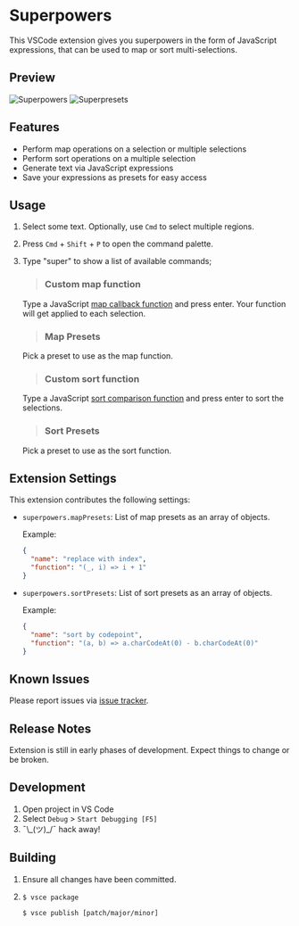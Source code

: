 # Superpowers

This VSCode extension gives you superpowers in the form of JavaScript expressions, that can be used to map or sort multi-selections.

## Preview

![Superpowers](https://bitbucket.org/thykka/vscode-superpowers/raw/master/screenshots/superpowers.gif)
![Superpresets](https://bitbucket.org/thykka/vscode-superpowers/raw/master/screenshots/superpresets.gif)

## Features

- Perform map operations on a selection or multiple selections
- Perform sort operations on a multiple selection
- Generate text via JavaScript expressions
- Save your expressions as presets for easy access

## Usage

1. Select some text. Optionally, use `Cmd` to select multiple regions.
1. Press `Cmd` + `Shift` + `P` to open the command palette.
1. Type "super" to show a list of available commands;

    >### Custom map function

      Type a JavaScript [map callback function](https://developer.mozilla.org/en-US/docs/Web/JavaScript/Reference/Global_Objects/Array/map#Parameters) and press enter. Your function will get applied to each selection.

    >### Map Presets

      Pick a preset to use as the map function.

    >### Custom sort function

      Type a JavaScript [sort comparison function](https://developer.mozilla.org/en-US/docs/Web/JavaScript/Reference/Global_Objects/Array/sort#Parameters) and press enter to sort the selections.

    >### Sort Presets

      Pick a preset to use as the sort function.

## Extension Settings

This extension contributes the following settings:

* `superpowers.mapPresets`: List of map presets as an array of objects.

  Example:
  ```json
  {
    "name": "replace with index",
    "function": "(_, i) => i + 1"
  }
  ```
* `superpowers.sortPresets`: List of sort presets as an array of objects.

  Example:
  ```json
  {
    "name": "sort by codepoint",
    "function": "(a, b) => a.charCodeAt(0) - b.charCodeAt(0)"
  }
  ```

## Known Issues

Please report issues via [issue tracker](https://bitbucket.org/thykka/vscode-superpowers/issues?status=new&status=open).

## Release Notes

Extension is still in early phases of development. Expect things to change or be broken.

## Development

1. Open project in VS Code
1. Select `Debug` > `Start Debugging [F5]`
1. ¯\\\_(ツ)_/¯ hack away!

## Building

1. Ensure all changes have been committed.

1.  ```shell
    $ vsce package

    $ vsce publish [patch/major/minor]
    ```
